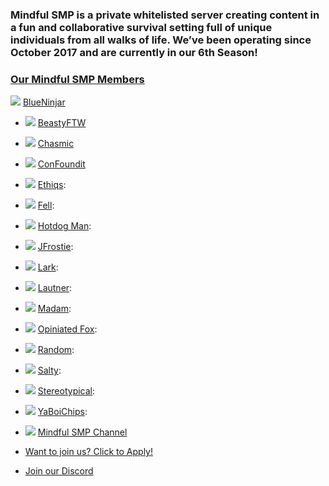 ### Mindful SMP is a private whitelisted server creating content in a fun and collaborative survival setting full of unique individuals from all walks of life. We’ve been operating since October 2017 and are currently in our 6th Season!

 ### [Our Mindful SMP Members](## "List shows currently active Mindful Members and Does not reflect the current server whitelist")

![](https://mc-heads.net/avatar/7ee690f6674b478b960740a87ad72553/20)
[BlueNinjar](https://www.youtube.com/@BlueNinjar)

- ![](https://mc-heads.net/avatar/e01719f1facb437a940e308c05ec23a8/20)
[BeastyFTW](https://www.youtube.com/@beastyftw)
- ![](https://mc-heads.net/avatar/93e35e9bd76a47bca69be2ee1edf499c/20)
[Chasmic](https://www.youtube.com/@Chasmic)
- ![](https://mc-heads.net/avatar/2cc81f1477a24f9580e52e385b371304/20) [ConFoundit](https://www.youtube.com/@TheCONfoundit)
- ![](https://mc-heads.net/avatar/ed00913d029948d5b2e030b9f7083038/20) [Ethiqs](https://www.youtube.com/@Ethiqs): 
- ![](https://mc-heads.net/avatar/d6a671d5a0684376b40b8a3b0ae656de/20) [Fell](https://www.youtube.com/@mochigameyt9859): 
- ![](https://mc-heads.net/avatar/f0906ab7a40145228880f7e9646c17eb/20) [Hotdog Man](https://www.youtube.com/@hotdogmans): 
- ![](https://mc-heads.net/avatar/aa2531c1a90941e29b8fdf279a73cea2/20) [JFrostie](https://www.youtube.com/@JFrostie): 
- ![](https://mc-heads.net/avatar/717aa089a5b24abb845bf228e05bc0d9/20) [Lark](https://www.youtube.com/@lark2bird): 
- ![](https://mc-heads.net/avatar/054d236125bf4b71b502785c83aca908/20) [Lautner](https://www.youtube.com/@LautnerGames): 
- ![](https://mc-heads.net/avatar/c096b4f385084b47a93aaa7f2cd9a132/20) [Madam](https://www.youtube.com/@MadamArtista): 
- ![](https://mc-heads.net/avatar/7d22462af05942e3be57b3380787f1f5/20) [Opiniated Fox](https://www.youtube.com/@opiniatedfox): 
- ![](https://mc-heads.net/avatar/54e5c11f898c4b719fa14f186521b57a/20) [Random](https://www.youtube.com/@Randomobsessor): 
- ![](https://mc-heads.net/avatar/dae2f45742e845659b2a2eac51aca23e/20) [Salty](https://www.youtube.com/@saltenzy449): 
- ![](https://mc-heads.net/avatar/d27664e6adf84fd290846fb35b153616/20) [Stereotypical](https://www.youtube.com/@stereotypical01): 
- ![](https://mc-heads.net/avatar/942a4fa9c18648cda50930c9308eb33a/20) [YaBoiChips](https://www.youtube.com/@YaBoiChips): 

- ![](https://mc-heads.net/avatar/ad93ac145e764a109d737786d9ad4bbd/20) [Mindful SMP Channel](https://www.youtube.com/@MindfulSMP)

- [Want to join us? Click to Apply!](https://apply.mindfulsmp.com)

- [Join our Discord](https://discord.mindfulsmp.com)
